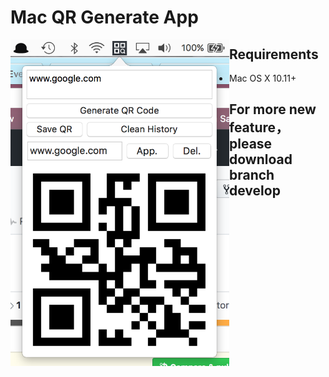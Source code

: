 # Mac QR Generate App
<img src="https://github.com/maquannene/SwiftQR/blob/master/image.png" width="350" style="float: left;">

## Requirements

- Mac OS X 10.11+

## For more new feature，please download branch develop
